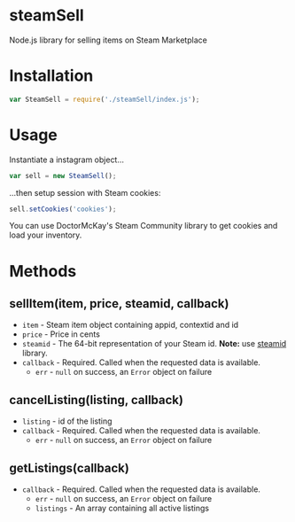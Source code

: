 # steamSell
Node.js library for selling items on Steam Marketplace

# Installation

```js
var SteamSell = require('./steamSell/index.js');
```

# Usage
Instantiate a instagram object...

```js
var sell = new SteamSell();
```

...then setup session with Steam cookies:

```js
sell.setCookies('cookies');
```

You can use DoctorMcKay's Steam Community library to get cookies and load your inventory.

# Methods

## sellItem(item, price, steamid, callback)

- `item` - Steam item object containing appid, contextid and id
- `price` - Price in cents
- `steamid` - The 64-bit representation of your Steam id. **Note:** use [steamid](https://www.npmjs.com/package/steamid) library.
- `callback` - Required. Called when the requested data is available.
  - `err` - `null` on success, an `Error` object on failure

## cancelListing(listing, callback)

- `listing` - id of the listing
- `callback` - Required. Called when the requested data is available.
  - `err` - `null` on success, an `Error` object on failure

## getListings(callback)

- `callback` - Required. Called when the requested data is available.
  - `err` - `null` on success, an `Error` object on failure
  - `listings` - An array containing all active listings

